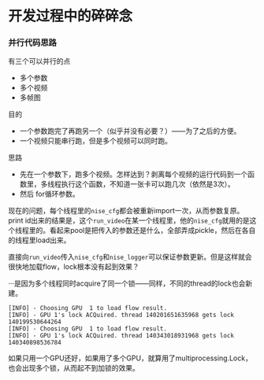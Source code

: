 # 开发过程中的碎碎念

### 并行代码思路

有三个可以并行的点

+ 多个参数
+ 多个视频
+ 多帧图

目的

+ 一个参数跑完了再跑另一个（似乎并没有必要？）——为了之后的方便。
+ 一个视频只能串行跑，但是多个视频可以同时跑。

思路

+ 先在一个参数下，跑多个视频。怎样达到？剥离每个视频的运行代码到一个函数里，多线程执行这个函数，不知道一张卡可以跑几次（依然是3次）。
+ 然后 for循环参数。

现在的问题，每个线程里的`nise_cfg`都会被重新import一次，从而参数复原。print id出来的结果是，这个`run_video`在某一个线程里，他的`nise_cfg`就用的是这个线程里的。看起来pool是把传入的参数还是什么，全部弄成pickle，然后在各自的线程里load出来。

直接向`run_video`传入`nise_cfg`和`nise_logger`可以保证参数更新。但是这样就会很快地加载flow，lock根本没有起到效果？

···是因为多个线程同时acquire了同一个锁——同样，不同的thread的lock也会新建。

```
[INFO] - Choosing GPU  1 to load flow result.
[INFO] - GPU 1's lock ACQuired. thread 140201651635968 gets lock 140199530644264
[INFO] - Choosing GPU  1 to load flow result.
[INFO] - GPU 1's lock ACQuired. thread 140343018931968 gets lock 140340898536784
```

如果只用一个GPU还好，如果用了多个GPU，就算用了multiprocessing.Lock，也会出现多个锁，从而起不到加锁的效果。

